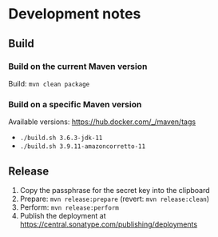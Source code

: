 # Development notes

## Build

### Build on the current Maven version
Build: `mvn clean package`

### Build on a specific Maven version
Available versions: https://hub.docker.com/_/maven/tags
- `./build.sh 3.6.3-jdk-11`
- `./build.sh 3.9.11-amazoncorretto-11`

## Release
1. Copy the passphrase for the secret key into the clipboard
2. Prepare: `mvn release:prepare` (revert: `mvn release:clean`)
3. Perform: `mvn release:perform`
4. Publish the deployment at https://central.sonatype.com/publishing/deployments
